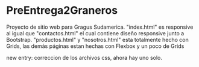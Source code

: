# PreEntrega2Graneros
Proyecto de sitio web para Gragus Sudamerica.
"index.html" es responsive al igual que "contactos.html" el cual contiene diseño responsive junto a Bootstrap.
"productos.html" y "nosotros.html" esta totalmente hecho con Grids, las demás páginas estan hechas con Flexbox y un poco de Grids

new entry: correccion de los archivos css, ahora hay uno solo.